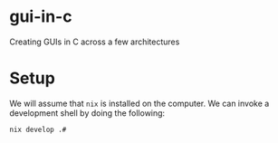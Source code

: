 # gui-in-c
Creating GUIs in C across a few architectures

# Setup
We will assume that `nix` is installed on the computer. We can invoke a development shell by doing the following:

```bash
nix develop .#
```